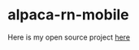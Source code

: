 # alpaca-rn-mobile

Here is my open source project [here](https://github.com/alpacahq/alpaca-rn-mobile)
